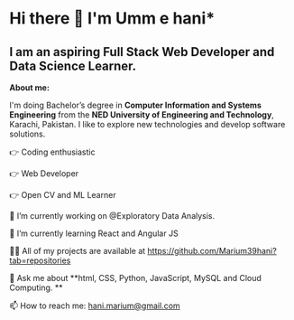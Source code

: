 # Hi there 👋 I'm Umm e hani*
## I am an aspiring Full Stack Web Developer and Data Science Learner.  
<!-- 
Marium39hani/Marium39hani is a ✨special ✨ repository that you can use to add a README.md to your GitHub profile. Make sure it’s public and initialize it with a README to get started.-->

**About me:**

I'm doing Bachelor’s degree in **Computer Information and Systems Engineering** from the **NED University of Engineering and Technology**, Karachi, Pakistan. I like to explore new technologies and develop software solutions.

:point_right: Coding enthusiastic

:point_right: Web Developer

:point_right: Open CV and ML Learner


 🔭 I’m currently working on @Exploratory Data Analysis. 
 
 🌱 I’m currently learning React and Angular JS 
 
 :woman_technologist:  All of my projects are available at https://github.com/Marium39hani?tab=repositories 
 
 💬 Ask me about **html, CSS, Python, JavaScript, MySQL and Cloud Computing. **
 
 📫 How to reach me: hani.marium@gmail.com
